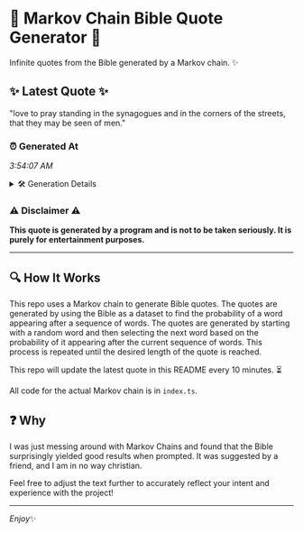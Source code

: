 # 📖 Markov Chain Bible Quote Generator 📖

Infinite quotes from the Bible generated by a Markov chain. ✨

## ✨ Latest Quote ✨
"love to pray standing in the synagogues and in the corners of the streets, that they may be seen of men."

### ⏰ Generated At
*3:54:07 AM*

<details>
    <summary>🛠️ Generation Details</summary>
    <p>
        <strong>🌱 Seed:</strong> love<br>
        <strong>🔄 Iterations:</strong> 20<br>
        <strong>📜 Context History:</strong><br>[ love ]: to<br>[ love, to ]: pray<br>[ love, to, pray ]: standing<br>[ love, to, pray, standing ]: in<br>[ love, to, pray, standing, in ]: the<br>[ love, to, pray, standing, in, the ]: synagogues<br>[ to, pray, standing, in, the, synagogues ]: and<br>[ pray, standing, in, the, synagogues, and ]: in<br>[ standing, in, the, synagogues, and, in ]: the<br>[ in, the, synagogues, and, in, the ]: corners<br>[ the, synagogues, and, in, the, corners ]: of<br>[ synagogues, and, in, the, corners, of ]: the<br>[ and, in, the, corners, of, the ]: streets,<br>[ in, the, corners, of, the, streets, ]: that<br>[ the, corners, of, the, streets,, that ]: they<br>[ corners, of, the, streets,, that, they ]: may<br>[ of, the, streets,, that, they, may ]: be<br>[ the, streets,, that, they, may, be ]: seen<br>[ streets,, that, they, may, be, seen ]: of<br>[ that, they, may, be, seen, of ]: men.<br>
    </p>
</details>

### ⚠️ Disclaimer ⚠️
**This quote is generated by a program and is not to be taken seriously. It is purely for entertainment purposes.**

---

## 🔍 How It Works

This repo uses a Markov chain to generate Bible quotes. The quotes are generated by using the Bible as a dataset to find the probability of a word appearing after a sequence of words. The quotes are generated by starting with a random word and then selecting the next word based on the probability of it appearing after the current sequence of words. This process is repeated until the desired length of the quote is reached.

This repo will update the latest quote in this README every 10 minutes. ⏳

All code for the actual Markov chain is in `index.ts`.

## ❓ Why

I was just messing around with Markov Chains and found that the Bible surprisingly yielded good results when prompted. 
It was suggested by a friend, and I am in no way christian.

Feel free to adjust the text further to accurately reflect your intent and experience with the project!

---

*Enjoy*✨
